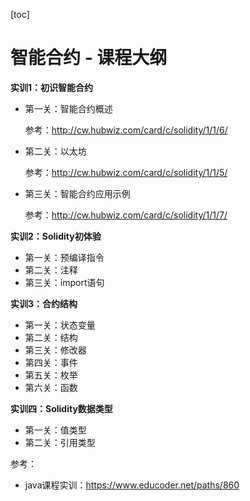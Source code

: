 [toc]

# 智能合约 - 课程大纲

**实训1：初识智能合约**

- 第一关：智能合约概述

  参考：http://cw.hubwiz.com/card/c/solidity/1/1/6/

- 第二关：以太坊

  参考：http://cw.hubwiz.com/card/c/solidity/1/1/5/

- 第三关：智能合约应用示例

  参考：http://cw.hubwiz.com/card/c/solidity/1/1/7/


**实训2：Solidity初体验**

- 第一关：预编译指令
- 第二关：注释
- 第三关：import语句

**实训3：合约结构**

- 第一关：状态变量
- 第二关：结构
- 第三关：修改器
- 第四关：事件
- 第五关：枚举
- 第六关：函数

**实训四：Solidity数据类型**

- 第一关：值类型
- 第二关：引用类型



参考：

- java课程实训：https://www.educoder.net/paths/860

